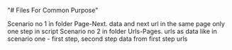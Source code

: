 "# Files For Common Purpose" 

Scenario no 1 in folder Page-Next. data and next url in the same page only one step in script
Scenario no 2 in folder Urls-Pages. urls as data like in scenario one - first step, second step data from first step urls
